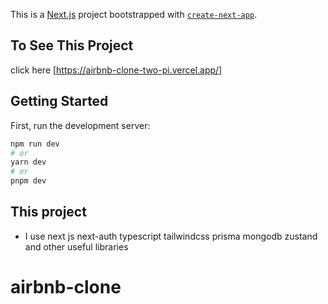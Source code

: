 This is a [Next.js](https://nextjs.org/) project bootstrapped with [`create-next-app`](https://github.com/vercel/next.js/tree/canary/packages/create-next-app).
## To See This Project
click here [https://airbnb-clone-two-pi.vercel.app/]
## Getting Started

First, run the development server:

```bash
npm run dev
# or
yarn dev
# or
pnpm dev
```
## This project 
- I use next js next-auth typescript  tailwindcss prisma mongodb zustand and other useful libraries
# airbnb-clone
